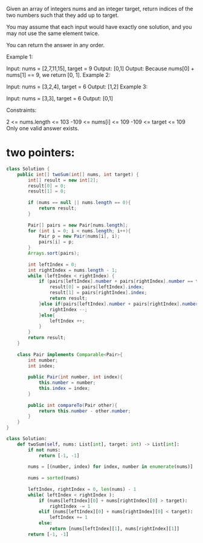 Given an array of integers nums and an integer target, return indices of the two numbers such that they add up to target.

You may assume that each input would have exactly one solution, and you may not use the same element twice.

You can return the answer in any order.

 

Example 1:

Input: nums = [2,7,11,15], target = 9
Output: [0,1]
Output: Because nums[0] + nums[1] == 9, we return [0, 1].
Example 2:

Input: nums = [3,2,4], target = 6
Output: [1,2]
Example 3:

Input: nums = [3,3], target = 6
Output: [0,1]
 

Constraints:

2 <= nums.length <= 103
-109 <= nums[i] <= 109
-109 <= target <= 109
Only one valid answer exists.





# two pointers:
```java
class Solution {
    public int[] twoSum(int[] nums, int target) {
        int[] result = new int[2];
        result[0] = 0;
        result[1] = 0;
        
        if (nums == null || nums.length == 0){
            return result;
        }
             
        Pair[] pairs = new Pair[nums.length];
        for (int i = 0; i < nums.length; i++){            
            Pair p = new Pair(nums[i], i);
            pairs[i] = p;
        }
        Arrays.sort(pairs);     
             
        int leftIndex = 0;
        int rightIndex = nums.length - 1;
        while (leftIndex < rightIndex) {
            if (pairs[leftIndex].number + pairs[rightIndex].number == target){
                result[0] = pairs[leftIndex].index;
                result[1] = pairs[rightIndex].index;
                return result;
            }else if(pairs[leftIndex].number + pairs[rightIndex].number > target){
                rightIndex --;
            }else{
                leftIndex ++;
            }
        }
        return result;
    }
    
    class Pair implements Comparable<Pair>{
        int number;
        int index;
        
        public Pair(int number, int index){
            this.number = number;
            this.index = index;
        }
        
        public int compareTo(Pair other){
            return this.number - other.number;
        }
    }
}
```



```python
class Solution:
    def twoSum(self, nums: List[int], target: int) -> List[int]:
        if not nums: 
            return [-1, -1]
        
        nums = [(number, index) for index, number in enumerate(nums)]
        
        nums = sorted(nums)        
        
        leftIndex, rightIndex = 0, len(nums) - 1        
        while( leftIndex < rightIndex ):
            if (nums[leftIndex][0] + nums[rightIndex][0] > target):
                rightIndex -= 1
            elif (nums[leftIndex][0] + nums[rightIndex][0] < target):
                leftIndex += 1
            else:
                return [nums[leftIndex][1], nums[rightIndex][1]]
        return [-1, -1]
```        